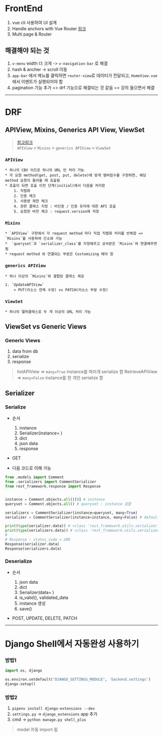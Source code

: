 # FrontEnd
1. vue cli 사용하여 UI 설계
2. Handle anchors with Vue Router [링크](https://stackoverflow.com/questions/45201014/how-to-handle-anchors-bookmarks-with-vue-router)
3. Multi page & Router

## 해결해야 되는 것
1. `v-menu` width 더 크게 -> `v-navigation-bar` 로 해결
2. hash & ancher -> scroll 이동
3. `app-bar` 에서 메뉴를 클릭하면 `router-view`로 데이터가 전달되고, `HomeView.vue`에서 이벤트가 실행되어야 함
4. pagination 기능 추가 => drf 기능으로 해결되는 것 같음 => 강의 들으면서 해결

*** 

# DRF
## APIView, Mixins, Generics API View, ViewSet  
> [참고링크](https://velog.io/@duo22088/DRF-APIView-Mixins-generics-APIView-ViewSet-%EC%97%90-%EB%8C%80%ED%95%B4%EC%84%9C)  
>`APIView` < `Mixins` < `generics APIView` < `ViewSet`
### `APIView`
    * 하나의 CBV 이므로 하나의 URL 만 처리 가능
    * 각 요청 method(get, post, put, delete)에 맞게 멤버함수를 구현하면, 해당 method 요청이 들어올 때 호출됨
    * 호출이 되면 호출 이전 단계(initial)에서 다음을 처리함
        1. 직렬화
        2. 인증 체크
        3. 사용량 제한 체크
        4. 권한 클래스 지정 : 비인증 / 인증 유저에 대한 API 호출
        5. 요청한 버전 체크 : request.version에 저장

### `Mixins`
    * `APIView` 구현에서 각 request method 마다 직접 직렬화 처리를 반복함 => `Mixins`를 사용하여 간소화 가능
    *  `queryset`과 `serializer_class`를 지정해주고 상속받은 `Mixins`와 연결해주면 됨
    * request method 와 연결되는 부분은 Customizing 해야 함

### `generics APIView`
    * 하나 이상의 `Mixins`와 결합된 클래스 제공

    1. `UpdateAPIView`
        > PUT(리소스 전체 수정) vs PATCH(리소스 부분 수정)


### `ViewSet`
    * 하나의 핼퍼클래스로 두 개 이상의 URL 처리 가능


## ViewSet vs Generic Views
### Generic Views
1. data from db
2. serialize
3. response
>listAPIView => `many=True` instance를 여러개 serialize 함
>RetrieveAPIView => `many=False` instance를 한 개만 serialize 함

## Serializer
### Serialize
* 순서
    1. instance
    2. Serializer(instance= )
    3. dict
    4. json data
    5. response

* GET

* 다음 코드로 이해 가능
```python
from .models import Comment
from .serializers import CommentSerializer
from rest_framework.response import Response


instance = Comment.objects.all()[0] # instance
queryset = Comment.objects.all() # queryset : instance 집합

serializers = CommentSerializer(instance=queryset, many=True)
serializer = CommentSerializer(instance=instance, many=False) # default

print(type(serializer.data)) # <class 'rest_framework.utils.serializer_helpers.ReturnList'>
print(type(serializers.data)) # <class 'rest_framework.utils.serializer_helpers.ReturnList'>
# 
# Response : status_code = 200
Response(serializer.data)
Response(serializers.data)


```
### Deserialize
* 순서
    1. json data
    2. dict
    3. Serializer(data= )
    4. is_valid(), validated_data
    5. instance 생성
    6. save()

* POST, UPDATE, DELETE, PATCH


***

# Django Shell에서 자동완성 사용하기
### 방법1
```python
import os, django

os.environ.setdefault("DJANGO_SETTINGS_MODULE", 'backend.settings')
django.setup()
```

### 방법2
1. `pipenv install django-extensions --dev`
2. `settings.py` -> `django_extensions` app 추가
3. cmd -> `python manage.py shell_plus` 
>model 자동 import 됨
